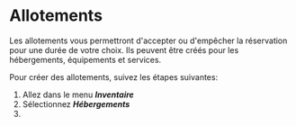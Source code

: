 # Allotements

Les allotements vous permettront d'accepter ou d'empêcher la réservation pour une durée de votre choix. 
Ils peuvent être créés pour les hébergements, équipements et services. 

Pour créer des allotements, suivez les étapes suivantes:

1. Allez dans le menu ***Inventaire***
2. Sélectionnez ***Hébergements***
3. 